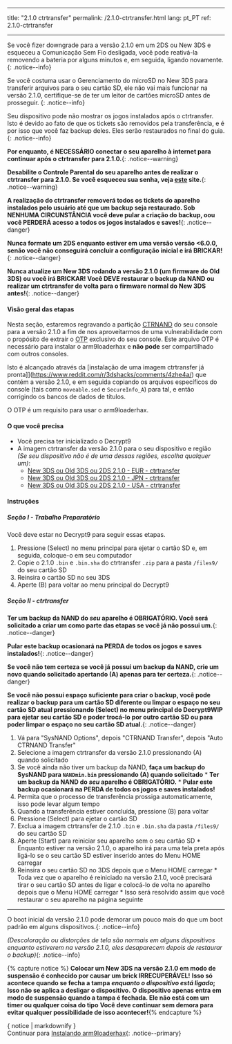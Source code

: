 * * *

title: "2.1.0 ctrtransfer" permalink: /2.1.0-ctrtransfer.html lang: pt_PT ref: 2.1.0-ctrtransfer

* * *

Se você fizer downgrade para a versão 2.1.0 em um 2DS ou New 3DS e esqueceu a Comunicação Sem Fio desligada, você pode reativá-la removendo a bateria por alguns minutos e, em seguida, ligando novamente. {: .notice--info}

Se você costuma usar o Gerenciamento do microSD no New 3DS para transferir arquivos para o seu cartão SD, ele não vai mais funcionar na versão 2.1.0, certifique-se de ter um leitor de cartões microSD antes de prosseguir. {: .notice--info}

Seu dispositivo pode não mostrar os jogos instalados após o ctrtransfer. Isto é devido ao fato de que os tickets são removidos pela transferência, e é por isso que você faz backup deles. Eles serão restaurados no final do guia. {: .notice--info}

**Por enquanto, é NECESSÁRIO conectar o seu aparelho à internet para continuar após o ctrtransfer para 2.1.0.**{: .notice--warning}

**Desabilite o Controle Parental do seu aparelho antes de realizar o ctrtransfer para 2.1.0. Se você esqueceu sua senha, veja [este](https://mkey.salthax.org/) site.**{: .notice--warning}

**A realização do ctrtransfer removerá todos os tickets do aparelho instalados pelo usuário até que um backup seja restaurado. Sob NENHUMA CIRCUNSTÂNCIA você deve pular a criação do backup, oou você PERDERÁ acesso a todos os jogos instalados e saves!**{: .notice--danger}

**Nunca formate um 2DS enquanto estiver em uma versão versão <6.0.0, senão você não conseguirá concluir a configuração inicial e irá BRICKAR!** {: .notice--danger}

**Nunca atualize um New 3DS rodando a versão 2.1.0 (um firmware do Old 3DS) ou você irá BRICKAR! Você DEVE restaurar o backup da NAND ou realizar um ctrtransfer de volta para o firmware normal do New 3DS antes!**{: .notice--danger}

#### Visão geral das etapas

Nesta seção, estaremos regravando a partição [CTRNAND](https://www.3dbrew.org/wiki/Flash_Filesystem#CTR_partition) do seu console para a versão 2.1.0 a fim de nos aproveitarmos de uma vulnerabilidade com o propósito de extrair o [OTP](otp-info) exclusivo do seu console. Este arquivo OTP é necessário para instalar o arm9loaderhax e **não pode** ser compartilhado com outros consoles.

Isto é alcançado através da [instalação de uma imagem ctrtransfer já pronta]](https://www.reddit.com/r/3dshacks/comments/4zhe4a/) que contém a versão 2.1.0, e em seguida copiando os arquivos específicos do console (tais como `moveable.sed` e `SecureInfo_A`) para tal, e então corrigindo os bancos de dados de títulos.

O OTP é um requisito para usar o arm9loaderhax.

#### O que você precisa

* Você precisa ter inicializado o Decrypt9
* A imagem ctrtransfer da versão 2.1.0 para o seu dispositivo e região  
    *(Se seu dispositivo não é de uma dessas regiões, escolha qualquer um)*: 
    * [New 3DS ou Old 3DS ou 2DS 2.1.0 - EUR - ctrtransfer](magnet:?xt=urn:btih:89acc9c1b488b8b38251de0ddf07975d6bd354a1&dn=2.1.0-4E%5Fctrtransfer%5Fo3ds.zip&tr=udp%3A%2F%2Ftracker.coppersurfer.tk%3A6969%2Fannounce&tr=udp%3A%2F%2Ftracker.opentrackr.org%3A1337%2Fannounce&tr=http%3A%2F%2Ftracker.opentrackr.org%3A1337%2Fannounce&tr=udp%3A%2F%2Fzer0day.ch%3A1337%2Fannounce&tr=udp%3A%2F%2Ftracker.leechers-paradise.org%3A6969%2Fannounce&tr=http%3A%2F%2Fexplodie.org%3A6969%2Fannounce&tr=udp%3A%2F%2Fexplodie.org%3A6969%2Fannounce&tr=udp%3A%2F%2F9.rarbg.com%3A2710%2Fannounce&tr=udp%3A%2F%2Fp4p.arenabg.com%3A1337%2Fannounce&tr=http%3A%2F%2Fp4p.arenabg.com%3A1337%2Fannounce&tr=udp%3A%2F%2Ftracker.aletorrenty.pl%3A2710%2Fannounce&tr=http%3A%2F%2Ftracker.aletorrenty.pl%3A2710%2Fannounce&tr=http%3A%2F%2Ftracker1.wasabii.com.tw%3A6969%2Fannounce&tr=http%3A%2F%2Ftracker.baravik.org%3A6970%2Fannounce&tr=http%3A%2F%2Ftracker.tfile.me%2Fannounce&tr=udp%3A%2F%2Ftorrent.gresille.org%3A80%2Fannounce&tr=http%3A%2F%2Ftorrent.gresille.org%2Fannounce&tr=udp%3A%2F%2Ftracker.yoshi210.com%3A6969%2Fannounce&tr=udp%3A%2F%2Ftracker.tiny-vps.com%3A6969%2Fannounce&tr=udp%3A%2F%2Ftracker.filetracker.pl%3A8089%2Fannounce) 
    * [New 3DS ou Old 3DS ou 2DS 2.1.0 - JPN - ctrtransfer](magnet:?xt=urn:btih:3dbb9c9c85a33c6242f424dcbaebcacdd8a5912b&dn=2.1.0-4J%5Fctrtransfer%5Fo3ds.zip&tr=udp%3A%2F%2Ftracker.coppersurfer.tk%3A6969%2Fannounce&tr=udp%3A%2F%2Ftracker.opentrackr.org%3A1337%2Fannounce&tr=http%3A%2F%2Ftracker.opentrackr.org%3A1337%2Fannounce&tr=udp%3A%2F%2Fzer0day.ch%3A1337%2Fannounce&tr=udp%3A%2F%2Ftracker.leechers-paradise.org%3A6969%2Fannounce&tr=http%3A%2F%2Fexplodie.org%3A6969%2Fannounce&tr=udp%3A%2F%2Fexplodie.org%3A6969%2Fannounce&tr=udp%3A%2F%2F9.rarbg.com%3A2710%2Fannounce&tr=udp%3A%2F%2Fp4p.arenabg.com%3A1337%2Fannounce&tr=http%3A%2F%2Fp4p.arenabg.com%3A1337%2Fannounce&tr=udp%3A%2F%2Ftracker.aletorrenty.pl%3A2710%2Fannounce&tr=http%3A%2F%2Ftracker.aletorrenty.pl%3A2710%2Fannounce&tr=http%3A%2F%2Ftracker1.wasabii.com.tw%3A6969%2Fannounce&tr=http%3A%2F%2Ftracker.baravik.org%3A6970%2Fannounce&tr=http%3A%2F%2Ftracker.tfile.me%2Fannounce&tr=udp%3A%2F%2Ftorrent.gresille.org%3A80%2Fannounce&tr=http%3A%2F%2Ftorrent.gresille.org%2Fannounce&tr=udp%3A%2F%2Ftracker.yoshi210.com%3A6969%2Fannounce&tr=udp%3A%2F%2Ftracker.tiny-vps.com%3A6969%2Fannounce&tr=udp%3A%2F%2Ftracker.filetracker.pl%3A8089%2Fannounce) 
    * [New 3DS ou Old 3DS ou 2DS 2.1.0 - USA - ctrtransfer](magnet:?xt=urn:btih:1609ce9ee7b0ed9b6dea0b3e7cca4fc52dad6ff4&dn=2.1.0-4U%5Fctrtransfer%5Fo3ds.zip&tr=udp%3A%2F%2Ftracker.coppersurfer.tk%3A6969%2Fannounce&tr=udp%3A%2F%2Ftracker.opentrackr.org%3A1337%2Fannounce&tr=http%3A%2F%2Ftracker.opentrackr.org%3A1337%2Fannounce&tr=udp%3A%2F%2Fzer0day.ch%3A1337%2Fannounce&tr=udp%3A%2F%2Ftracker.leechers-paradise.org%3A6969%2Fannounce&tr=http%3A%2F%2Fexplodie.org%3A6969%2Fannounce&tr=udp%3A%2F%2Fexplodie.org%3A6969%2Fannounce&tr=udp%3A%2F%2F9.rarbg.com%3A2710%2Fannounce&tr=udp%3A%2F%2Fp4p.arenabg.com%3A1337%2Fannounce&tr=http%3A%2F%2Fp4p.arenabg.com%3A1337%2Fannounce&tr=udp%3A%2F%2Ftracker.aletorrenty.pl%3A2710%2Fannounce&tr=http%3A%2F%2Ftracker.aletorrenty.pl%3A2710%2Fannounce&tr=http%3A%2F%2Ftracker1.wasabii.com.tw%3A6969%2Fannounce&tr=http%3A%2F%2Ftracker.baravik.org%3A6970%2Fannounce&tr=http%3A%2F%2Ftracker.tfile.me%2Fannounce&tr=udp%3A%2F%2Ftorrent.gresille.org%3A80%2Fannounce&tr=http%3A%2F%2Ftorrent.gresille.org%2Fannounce&tr=udp%3A%2F%2Ftracker.yoshi210.com%3A6969%2Fannounce&tr=udp%3A%2F%2Ftracker.tiny-vps.com%3A6969%2Fannounce&tr=udp%3A%2F%2Ftracker.filetracker.pl%3A8089%2Fannounce)

#### Instruções

##### Seção I - Trabalho Preparatório

Você deve estar no Decrypt9 para seguir essas etapas.

  1. Pressione (Select) no menu principal para ejetar o cartão SD e, em seguida, coloque-o em seu computador
  2. Copie o 2.1.0 `.bin` e `.bin.sha` do ctrtransfer `.zip` para a pasta `/files9/` do seu cartão SD
  3. Reinsira o cartão SD no seu 3DS
  4. Aperte (B) para voltar ao menu principal do Decrypt9

##### Seção II - ctrtransfer

**Ter um backup da NAND do *seu* aparelho é OBRIGATÓRIO. Você será solicitado a criar um como parte das etapas se você já não possui um.**{: .notice--danger}

**Pular este backup ocasionará na PERDA de todos os jogos e saves instalados!**{: .notice--danger}

**Se você não tem certeza se você já possui um backup da NAND, crie um novo quando solicitado apertando (A) apenas para ter certeza.**{: .notice--danger}

**Se você não possui espaço suficiente para criar o backup, você pode realizar o backup para um cartão SD diferente ou limpar o espaço no seu cartão SD atual pressionando (Select) no menu principal do Decrypt9WIP para ejetar seu cartão SD e poder trocá-lo por outro cartão SD ou para poder limpar o espaço no seu cartão SD atual.**{: .notice--danger}

  1. Vá para "SysNAND Options", depois "CTRNAND Transfer", depois "Auto CTRNAND Transfer"
  2. Selecione a imagem ctrtransfer da versão 2.1.0 pressionando (A) quando solicitado
  3. Se você ainda não tiver um backup da NAND, **faça um backup do SysNAND para `NANDmin.bin` pressionando (A) quando solicitado** 
    * **Ter um backup da NAND do *seu* aparelho é OBRIGATÓRIO.**
    * **Pular este backup ocasionará na PERDA de todos os jogos e saves instalados!**
  4. Permita que o processo de transferência prossiga automaticamente, isso pode levar algum tempo
  5. Quando a transferência estiver concluída, pressione (B) para voltar
  6. Pressione (Select) para ejetar o cartão SD
  7. Exclua a imagem ctrtransfer de 2.1.0 `.bin` e `.bin.sha` da pasta `/files9/` do seu cartão SD
  8. Aperte (Start) para reiniciar seu aparelho sem o seu cartão SD 
    * Enquanto estiver na versão 2.1.0, o aparelho irá para uma tela preta após ligá-lo se o seu cartão SD estiver inserido antes do Menu HOME carregar
  9. Reinsira o seu cartão SD no 3DS depois que o Menu HOME carregar 
    * Toda vez que o aparelho é reiniciado na versão 2.1.0, você precisará tirar o seu cartão SD antes de ligar e colocá-lo de volta no aparelho depois que o Menu HOME carregar
    * Isso será resolvido assim que você restaurar o seu aparelho na página seguinte

* * *

O boot inicial da versão 2.1.0 pode demorar um pouco mais do que um boot padrão em alguns dispositivos.{: .notice--info}

*(Descoloração ou distorções de tela são normais em alguns dispositivos enquanto estiverem na versão 2.1.0, eles desaparecem depois de restaurar o backup)*{: .notice--info}

{% capture notice %} **Colocar um New 3DS na versão 2.1.0 em modo de suspensão é conhecido por causar um brick IRRECUPERÁVEL!** **Isso só acontece quando se fecha a tampa *enquanto o dispositivo está ligado*; Isso não se aplica a desligar o dispositivo.** **O dispositivo apenas entra em modo de suspensão quando a tampa é fechada. Ele não está com um timer ou qualquer coisa do tipo** **Você deve continuar sem demora para evitar qualquer possibilidade de isso acontecer!**{% endcapture %}<div class="notice--danger">{ notice | markdownify }</div>Continuar para [Instalando arm9loaderhax](installing-arm9loaderhax){: .notice--primary}